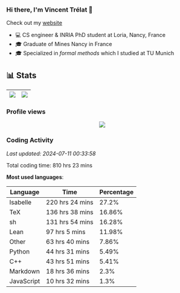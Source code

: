 ### Hi there, I'm Vincent Trélat 👋

Check out my [website](https://vtrelat.github.io)

-   💻 CS engineer & INRIA PhD student at Loria, Nancy, France
-   🎓 Graduate of Mines Nancy in France
-   🎓 Specialized in _formal methods_ which I studied at TU Munich

## 📊 **Stats**

| <img align="center" src="https://readme-stats.clckblog.space/api?username=VTrelat&show_icons=true&include_all_commits=true&theme=tokyonight&hide_border=true" /> | <img align="center" src="https://readme-stats.clckblog.space/api/top-langs/?username=VTrelat&layout=compact&theme=tokyonight&hide_border=true" /> |
| ---------------------------------------------------------------------------------------------------------------------------------------------------------------- | ------------------------------------------------------------------------------------------------------------------------------------------------- |

### Profile views

<p align="center">
 <img src="https://profile-counter.glitch.me/VTrelat/count.svg" />
</p>

<!--automations-->
### Coding Activity
_Last updated: 2024-07-11 00:33:58_

Total coding time: 810 hrs 23 mins

**Most used languages**:

| Language | Time | Percentage |
| ------------- | ------------- | ------------- |
| Isabelle | 220 hrs 24 mins | 27.2% |
| TeX | 136 hrs 38 mins | 16.86% |
| sh | 131 hrs 54 mins | 16.28% |
| Lean | 97 hrs 5 mins | 11.98% |
| Other | 63 hrs 40 mins | 7.86% |
| Python | 44 hrs 31 mins | 5.49% |
| C++ | 43 hrs 51 mins | 5.41% |
| Markdown | 18 hrs 36 mins | 2.3% |
| JavaScript | 10 hrs 32 mins | 1.3% |

